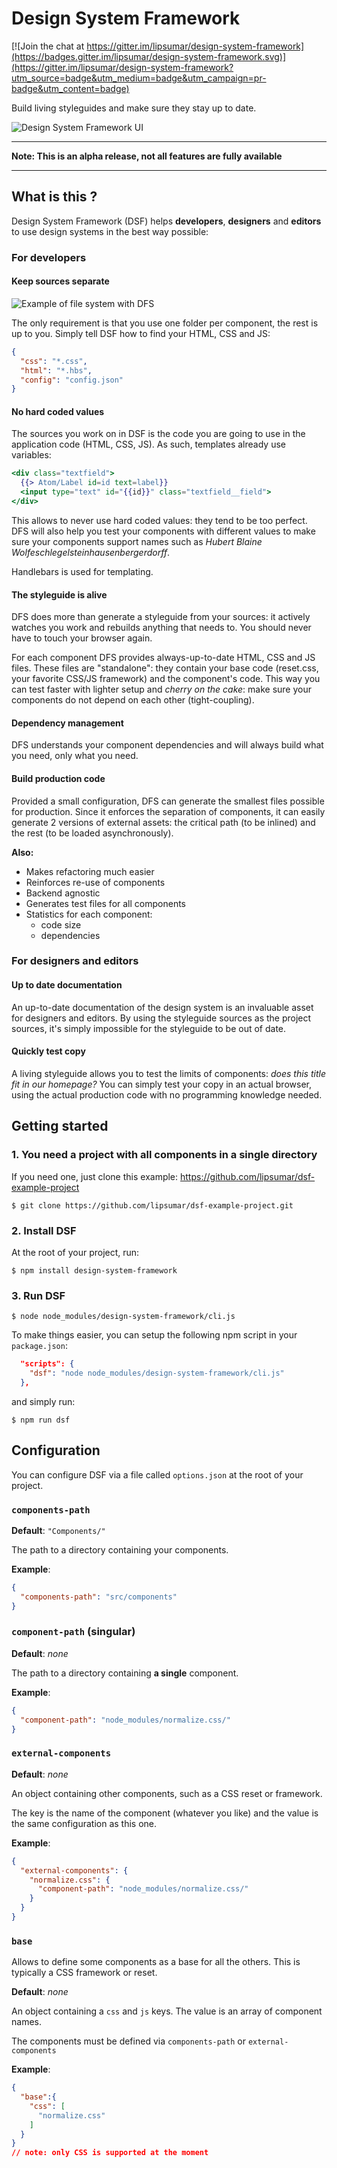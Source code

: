 # Design System Framework

[![Join the chat at https://gitter.im/lipsumar/design-system-framework](https://badges.gitter.im/lipsumar/design-system-framework.svg)](https://gitter.im/lipsumar/design-system-framework?utm_source=badge&utm_medium=badge&utm_campaign=pr-badge&utm_content=badge)

Build living styleguides and make sure they stay up to date.

![Design System Framework UI](resources/documentation/dsf-ui.png)


---

**Note: This is an alpha release, not all features are fully available**

---


## What is this ?

Design System Framework (DSF) helps **developers**, **designers** and **editors** to use design systems in the best way possible:

### For developers

#### Keep sources separate

![Example of file system with DFS](resources/documentation/file-structure-example.png)

The only requirement is that you use one folder per component, the rest is up to you. Simply tell DSF how to find your HTML, CSS and JS:

```json
{
  "css": "*.css",
  "html": "*.hbs",
  "config": "config.json"
}
```

#### No hard coded values

The sources you work on in DSF is the code you are going to use in the application code (HTML, CSS, JS). As such, templates already use variables:

```handlebars
<div class="textfield">
  {{> Atom/Label id=id text=label}}
  <input type="text" id="{{id}}" class="textfield__field">
</div>
```

This allows to never use hard coded values: they tend to be too perfect. DFS will also help you test your components with different values to make sure your components support names such as _Hubert Blaine Wolfeschlegelsteinhausenbergerdorff_.

Handlebars is used for templating.

#### The styleguide is alive

DFS does more than generate a styleguide from your sources: it actively watches you work and rebuilds anything that needs to. You should never have to touch your browser again.

For each component DFS provides always-up-to-date HTML, CSS and JS files. These files are "standalone": they contain your base code (reset.css, your favorite CSS/JS framework) and the component's code. This way you can test faster with lighter setup and _cherry on the cake_: make sure your components do not depend on each other (tight-coupling).

#### Dependency management

DFS understands your component dependencies and will always build what you need, only what you need.

#### Build production code

Provided a small configuration, DFS can generate the smallest files possible for production. Since it enforces the separation of components, it can easily generate 2 versions of external assets: the critical path (to be inlined) and the rest (to be loaded asynchronously).


**Also:**

- Makes refactoring much easier
- Reinforces re-use of components
- Backend agnostic
- Generates test files for all components
- Statistics for each component:
  - code size
  - dependencies




### For designers and editors

#### Up to date documentation

An up-to-date documentation of the design system is an invaluable asset for designers and editors. By using the styleguide sources as the project sources, it's simply impossible for the styleguide to be out of date.

#### Quickly test copy

A living styleguide allows you to test the limits of components: _does this title fit in our homepage?_ You can simply test your copy in an actual browser, using the actual production code with no programming knowledge needed.



## Getting started

### 1. You need a project with all components in a single directory

If you need one, just clone this example: https://github.com/lipsumar/dsf-example-project

`$ git clone https://github.com/lipsumar/dsf-example-project.git`


### 2. Install DSF

At the root of your project, run:

`$ npm install design-system-framework`

### 3. Run DSF

`$ node node_modules/design-system-framework/cli.js`

To make things easier, you can setup the following npm script in your `package.json`:

```json
  "scripts": {
    "dsf": "node node_modules/design-system-framework/cli.js"
  },
```

and simply run:

`$ npm run dsf`


## Configuration

You can configure DSF via a file called `options.json` at the root of your project.

### `components-path`

**Default**: `"Components/"`

The path to a directory containing your components.

**Example**:

```json
{
  "components-path": "src/components"
}
```

### `component-path` (singular)

**Default**: _none_

The path to a directory containing **a single** component.

**Example**:

```json
{
  "component-path": "node_modules/normalize.css/"
}
```


### `external-components`

**Default**: _none_

An object containing other components, such as a CSS reset or framework.

The key is the name of the component (whatever you like) and the value is the same configuration as this one.

**Example**:

```json
{
  "external-components": {
    "normalize.css": {
      "component-path": "node_modules/normalize.css/"
    }
  }
}
```



### `base`

Allows to define some components as a base for all the others. This is typically a CSS framework or reset.

**Default**: _none_

An object containing a `css` and `js` keys. The value is an array of component names.

The components must be defined via `components-path` or `external-components`

**Example**:

```json
{
  "base":{
    "css": [
      "normalize.css"
    ]
  }
}
// note: only CSS is supported at the moment
```

